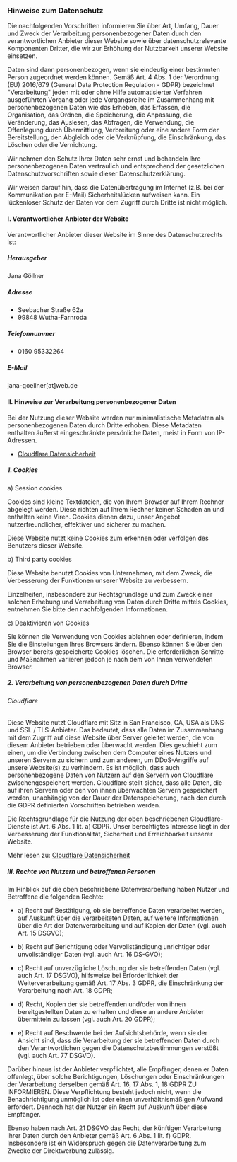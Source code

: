 ### Hinweise zum Datenschutz

Die nachfolgenden Vorschriften informieren Sie über Art, Umfang, Dauer und Zweck der Verarbeitung personenbezogener Daten durch den verantwortlichen Anbieter dieser Website sowie über datenschutzrelevante Komponenten Dritter, die wir zur Erhöhung der Nutzbarkeit unserer Website einsetzen.

Daten sind dann personenbezogen, wenn sie eindeutig einer bestimmten Person zugeordnet werden können. Gemäß Art. 4 Abs. 1 der Verordnung (EU) 2016/679 (General Data Protection Regulation - GDPR) bezeichnet "Verarbeitung" jeden mit oder ohne Hilfe automatisierter Verfahren ausgeführten Vorgang oder jede Vorgangsreihe im Zusammenhang mit personenbezogenen Daten wie das Erheben, das Erfassen, die Organisation, das Ordnen, die Speicherung, die Anpassung, die Veränderung, das Auslesen, das Abfragen, die Verwendung, die Offenlegung durch Übermittlung, Verbreitung oder eine andere Form der Bereitstellung, den Abgleich oder die Verknüpfung, die Einschränkung, das Löschen oder die Vernichtung.

Wir nehmen den Schutz Ihrer Daten sehr ernst und behandeln Ihre personenbezogenen Daten vertraulich und entsprechend der gesetzlichen Datenschutzvorschriften sowie dieser Datenschutzerklärung.

Wir weisen darauf hin, dass die Datenübertragung im Internet (z.B. bei der Kommunikation per E-Mail) Sicherheitslücken aufweisen kann. Ein lückenloser Schutz der Daten vor dem Zugriff durch Dritte ist nicht möglich.

#### I. Verantwortlicher Anbieter der Website

Verantwortlicher Anbieter dieser Website im Sinne des Datenschutzrechts ist:

##### Herausgeber

Jana Göllner

##### Adresse

- Seebacher Straße 62a
- 99848 Wutha-Farnroda

##### Telefonnummer

- 0160 95332264

##### E-Mail

jana-goellner[at]web.de

#### II. Hinweise zur Verarbeitung personenbezogener Daten

Bei der Nutzung dieser Website werden nur minimalistische Metadaten als personenbezogenen Daten durch Dritte erhoben. Diese Metadaten enthalten äußerst eingeschränkte persönliche Daten, meist in Form von IP-Adressen.

- [Cloudflare Datensicherheit](https://www.cloudflare.com/de-de/gdpr/introduction/)

##### 1. Cookies

a) Session cookies

Cookies sind kleine Textdateien, die von Ihrem Browser auf Ihrem Rechner abgelegt werden. Diese richten auf Ihrem Rechner keinen Schaden an und enthalten keine Viren. Cookies dienen dazu, unser Angebot nutzerfreundlicher, effektiver und sicherer zu machen.

Diese Website nutzt keine Cookies zum erkennen oder verfolgen des Benutzers dieser Website.

b) Third party cookies

Diese Website benutzt Cookies von Unternehmen, mit dem Zweck, die Verbesserung der Funktionen unserer Website zu verbessern.

Einzelheiten, insbesondere zur Rechtsgrundlage und zum Zweck einer solchen Erhebung und Verarbeitung von Daten durch Dritte mittels Cookies, entnehmen Sie bitte den nachfolgenden Informationen.

c) Deaktivieren von Cookies

Sie können die Verwendung von Cookies ablehnen oder definieren, indem Sie die Einstellungen Ihres Browsers ändern. Ebenso können Sie über den Browser bereits gespeicherte Cookies löschen. Die erforderlichen Schritte und Maßnahmen variieren jedoch je nach dem von Ihnen verwendeten Browser.

##### 2. Verarbeitung von personenbezogenen Daten durch Dritte

###### Cloudflare

Diese Website nutzt Cloudflare mit Sitz in San Francisco, CA, USA als DNS- und SSL / TLS-Anbieter. Das bedeutet, dass alle Daten im Zusammenhang mit dem Zugriff auf diese Website über Server geleitet werden, die von diesem Anbieter betrieben oder überwacht werden. Dies geschieht zum einen, um die Verbindung zwischen dem Computer eines Nutzers und unseren Servern zu sichern und zum anderen, um DDoS-Angriffe auf unsere Website(s) zu verhindern. Es ist möglich, dass auch personenbezogene Daten von Nutzern auf den Servern von Cloudflare zwischengespeichert werden. Cloudflare stellt sicher, dass alle Daten, die auf ihren Servern oder den von ihnen überwachten Servern gespeichert werden, unabhängig von der Dauer der Datenspeicherung, nach den durch die GDPR definierten Vorschriften betrieben werden.

Die Rechtsgrundlage für die Nutzung der oben beschriebenen Cloudflare-Dienste ist Art. 6 Abs. 1 lit. a) GDPR. Unser berechtigtes Interesse liegt in der Verbesserung der Funktionalität, Sicherheit und Erreichbarkeit unserer Website.

Mehr lesen zu: [Cloudflare Datensicherheit](https://www.cloudflare.com/de-de/gdpr/introduction/")

##### III. Rechte von Nutzern und betroffenen Personen

Im Hinblick auf die oben beschriebene Datenverarbeitung haben Nutzer und Betroffene die folgenden Rechte:

- a) Recht auf Bestätigung, ob sie betreffende Daten verarbeitet werden, auf Auskunft über die verarbeiteten Daten, auf weitere Informationen über die Art der Datenverarbeitung und auf Kopien der Daten (vgl. auch Art. 15 DSGVO);

- b) Recht auf Berichtigung oder Vervollständigung unrichtiger oder unvollständiger Daten (vgl. auch Art. 16 DS-GVO);

- c) Recht auf unverzügliche Löschung der sie betreffenden Daten (vgl. auch Art. 17 DSGVO), hilfsweise bei Erforderlichkeit der Weiterverarbeitung gemäß Art. 17 Abs. 3 GDPR, die Einschränkung der Verarbeitung nach Art. 18 GDPR;

- d) Recht, Kopien der sie betreffenden und/oder von ihnen bereitgestellten Daten zu erhalten und diese an andere Anbieter übermitteln zu lassen (vgl. auch Art. 20 GDPR);

- e) Recht auf Beschwerde bei der Aufsichtsbehörde, wenn sie der Ansicht sind, dass die Verarbeitung der sie betreffenden Daten durch den Verantwortlichen gegen die Datenschutzbestimmungen verstößt (vgl. auch Art. 77 DSGVO).

Darüber hinaus ist der Anbieter verpflichtet, alle Empfänger, denen er Daten offenlegt, über solche Berichtigungen, Löschungen oder Einschränkungen der Verarbeitung derselben gemäß Art. 16, 17 Abs. 1, 18 GDPR ZU INFORMIEREN. Diese Verpflichtung besteht jedoch nicht, wenn die Benachrichtigung unmöglich ist oder einen unverhältnismäßigen Aufwand erfordert. Dennoch hat der Nutzer ein Recht auf Auskunft über diese Empfänger.

Ebenso haben nach Art. 21 DSGVO das Recht, der künftigen Verarbeitung ihrer Daten durch den Anbieter gemäß Art. 6 Abs. 1 lit. f) GDPR. Insbesondere ist ein Widerspruch gegen die Datenverarbeitung zum Zwecke der Direktwerbung zulässig.
